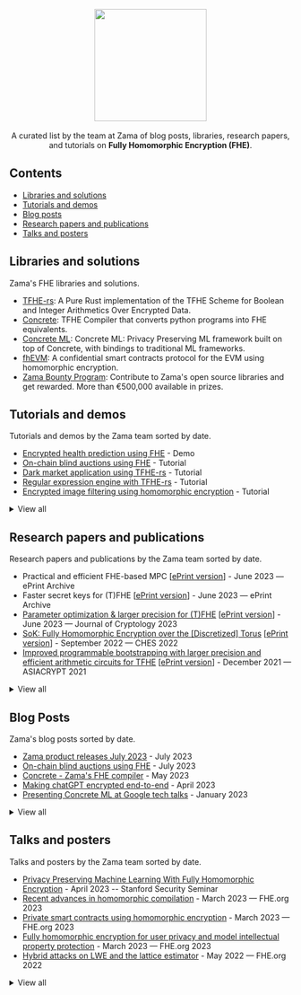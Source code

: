 <p align="center">
  <img src="https://github.com/zama-ai/awesome-zama/assets/5758427/2d7c318d-9e16-4fba-8c5f-3d9a998e5af3" width="200px">
  <br><br/>
  A curated list by the team at Zama of blog posts, libraries, research papers, and tutorials on <b>Fully Homomorphic Encryption (FHE)</b>.
</p>

## Contents

- [Libraries and solutions](#libraries-and-solutions)
- [Tutorials and demos](#tutorials-and-demos)
- [Blog posts](#blog-posts)
- [Research papers and publications](#research-papers-and-publications)
- [Talks and posters](#talks-and-posters)

## Libraries and solutions

Zama's FHE libraries and solutions.

- [TFHE-rs](https://github.com/zama-ai/tfhe-rs): A Pure Rust implementation of the TFHE Scheme for Boolean and Integer Arithmetics Over Encrypted Data.
- [Concrete](https://github.com/zama-ai/concrete): TFHE Compiler that converts python programs into FHE equivalents.
- [Concrete ML](https://github.com/zama-ai/concrete-ml): Concrete ML: Privacy Preserving ML framework built on top of Concrete, with bindings to traditional ML frameworks.
- [fhEVM](https://docs.zama.ai/fhevm): A confidential smart contracts protocol for the EVM using homomorphic encryption.
- [Zama Bounty Program](https://github.com/zama-ai/bounty-program): Contribute to Zama's open source libraries and get rewarded. More than €500,000 available in prizes.

## Tutorials and demos

Tutorials and demos by the Zama team sorted by date.

- [Encrypted health prediction using FHE](https://huggingface.co/spaces/zama-fhe/encrypted_health_prediction) - Demo
- [On-chain blind auctions using FHE](https://www.zama.ai/post/on-chain-blind-auctions-using-homomorphic-encryption) - Tutorial
- [Dark market application using TFHE-rs](https://www.zama.ai/post/dark-market-tfhe-rs) - Tutorial
- [Regular expression engine with TFHE-rs](https://www.zama.ai/post/regex-engine-tfhe-rs) - Tutorial
- [Encrypted image filtering using homomorphic encryption](https://www.zama.ai/post/encrypted-image-filtering-using-homomorphic-encryption) - Tutorial

<details><summary>
View all
</summary>
<br/>
  
- [Encrypted health prediction using fHE](https://huggingface.co/spaces/zama-fhe/encrypted_health_prediction) - Demo
- [On-chain blind auctions using FHE](https://www.zama.ai/post/on-chain-blind-auctions-using-homomorphic-encryption) - Tutorial
- [How to get started with Concrete: Zama's FHE compiler](https://www.zama.ai/post/how-to-started-with-concrete-zama-fully-homomorphic-encryption-compiler) - Video tutorial
- [Boolean SHA256 using TFHE-rs](https://www.zama.ai/post/boolean-sha256-tfhe-rs) - Tutorial
- [Dark market application using TFHE-rs](https://www.zama.ai/post/dark-market-tfhe-rs) - Tutorial
- [Regular expression engine with TFHE-rs](https://www.zama.ai/post/regex-engine-tfhe-rs) - Tutorial
- [Linear regression over encrypted data with homomorphic encryption](https://www.zama.ai/post/linear-regression-using-linear-svr-and-concrete-ml-homomorphic-encryption) - Tutorial
- [Comparison of Concrete ML regressors](https://www.zama.ai/post/comparison-of-concrete-ml-regressors) - Tutorial
- [How to convert a Scikit-learn model into its homomorphic equivalent](https://www.zama.ai/post/how-to-convert-a-scikit-learn-model-into-its-homomorphic-equivalent) - Video tutorial
- [How to deploy a machine learning model with Concrete ML](https://www.zama.ai/post/how-to-deploy-machine-learning-models-with-concrete-ml) - Tutorial
- [Encrypted key-value database using homomorphic encryption](https://www.zama.ai/post/encrypted-key-value-database-using-homomorphic-encryption) - Tutorial
- [Encrypted image filtering using homomorphic encryption](https://www.zama.ai/post/encrypted-image-filtering-using-homomorphic-encryption) - Tutorial
- [Encrypted image filtering using homomorphic encryption](https://huggingface.co/spaces/zama-fhe/encrypted_image_filtering) - Demo
- [Encrypted sentiment analysis using Homomorphic Encryption](https://huggingface.co/spaces/zama-fhe/encrypted_sentiment_analysis) - Demo
- [Sentiment analysis over encrypted data](https://huggingface.co/blog/sentiment-analysis-fhe) - Tutorial

</details>

## Research papers and publications

Research papers and publications by the Zama team sorted by date.

- Practical and efficient FHE-based MPC [[ePrint version](https://ia.cr/2023/981)] - June 2023 — ePrint Archive
- Faster secret keys for (T)FHE [[ePrint version](https://ia.cr/2023/979)] - June 2023 — ePrint Archive
- [Parameter optimization & larger precision for (T)FHE](https://doi.org/10.1007/s00145-023-09463-5) [[ePrint version](https://eprint.iacr.org/2022/704)] - ‍June 2023 — Journal of Cryptology 2023
- [SoK: Fully Homomorphic Encryption over the [Discretized] Torus](https://doi.org/10.46586/tches.v2022.i4.661-692) [[ePrint version](https://eprint.iacr.org/2021/1402)] - September 2022 — CHES 2022
- [Improved programmable bootstrapping with larger precision and efficient arithmetic circuits for TFHE](https://doi.org/10.1007/978-3-030-92078-4_23)  [[ePrint version](https://eprint.iacr.org/2021/729)] - December 2021 — ASIACRYPT 2021

<details><summary>
View all
</summary>
  
- Practical and efficient FHE-based MPC [[ePrint version](https://ia.cr/2023/981)] - June 2023 — ePrint Archive
- Trivial transciphering with Trivium and TFHE [[ePrint version](https://ia.cr/2023/980)] - June 2023 — ePrint Archive
- [Computing on Encrypted Data](https://ieeexplore.ieee.org/document/10194492) - July 2023 - IEEE Security & Privacy 2023
- [Topical Collection on Computing on Encrypted Data](https://doi.org/10.1007/s00145-023-09444-8) - June 2023 — Journal of Cryptology 2023
- [Parameter optimization & larger precision for (T)FHE](https://doi.org/10.1007/s00145-023-09463-5) [[ePrint version](https://eprint.iacr.org/2022/704)] - ‍June 2023 — Journal of Cryptology 2023
- Faster secret keys for (T)FHE [[ePrint version](https://ia.cr/2023/979)] - June 2023 — ePrint Archive
- [Attribute-based single sign-On: Secure, private, and efficient](https://doi.org/10.56553/popets-2023-0097) [[ePrint version](https://ia.cr/2023/915)] - June 2023 — PoPETs 2023
- Noah's Ark: Efficient Threshold-FHE Using Noise Flooding [[ePrint version](https://eprint.iacr.org/2023/815)] - June 2023 — ePrint Archive
- Vector commitments with short proofs of smallness [[ePrint version](https://ia.cr/2023/800)] - May 2023 — ePrint Archive
- Computing e-th roots in number fields [[arXiv version](https://arxiv.org/abs/2305.17425)] - May 2023 — arXiv preprint
- [POLKA: Towards leakage-resistant post-quantum CCA-secure public-key encryption](https://doi.org/10.1007/978-3-031-31368-4_5) [[ePrint version](https://eprint.iacr.org/2022/873)] - ‍May 2023 — PKC 2023
- TFHE public-key encryption revisited [[ePrint version](https://ia.cr/2023/603)] - April 2023 — ePrint Archive
- Lightweight Asynchronous Verifiable Secret Sharing with Optimal Resilience [[ePrint version](https://eprint.iacr.org/2023/536)] - April 2023 — ePrint Archive
- [Differential fault analysis](https://doi.org/10.1007/978-3-642-27739-9_1707-1) ‍‍‍- March 2023 — CT-RSA 2023
- [Privacy-Preserving Tree-Based Inference with TFHE](https://doi.org/10.1007/978-3-031-34671-2_34) [[arXiv version](https://arxiv.org/abs/2303.01254)] - March 2023 — CSCML 2023
- [Deep Neural Networks for Encrypted Inference with TFHE](https://doi.org/10.1007/978-3-031-34671-2_34) [[ePrint version](https://eprint.iacr.org/2023/257)] - February 2023 — CSCML 2023
- MPC With Delayed Parties Over Star-Like Networks [[ePrint version](https://eprint.iacr.org/2023/096)] - January 2023 - ePrint Archive
- [On-Line/Off-Line DCR-based Homomorphic Encryption and Applications](https://doi.org/10.1007/978-3-031-30872-7_5) [[ePrint version](https://eprint.iacr.org/2023/048)] - January 2023 - CT-RSA 2023
- [Improving convergence and practicality of slide-type reductions](https://doi.org/10.1016/j.ic.2023.105012) [[ePrint version](https://eprint.iacr.org/2023/140)] - December 2022 — Information and Computation 2023
- [FINAL: Faster FHE Instantiated with NTRU and LWE](https://doi.org/10.1007/978-3-031-22966-4_7) [[ePrint version](https://eprint.iacr.org/2022/074)] - ‍December 2022 — ASIACRYPT 2022
- [Liberating TFHE: Programmable bootstrapping with general quotient polynomials](https://doi.org/10.1145/3560827.3563376) [[ePrint version](https://eprint.iacr.org/2022/1177)] - November 2022 — WAHC 2022
- [SoK: Fully Homomorphic Encryption over the [Discretized] Torus](https://doi.org/10.46586/tches.v2022.i4.661-692) [[ePrint version](https://eprint.iacr.org/2021/1402)] - September 2022 — CHES 2022
- [Scooby: Improved multi-party homomorphic secret sharing based on FHE](https://doi.org/10.1007/978-3-031-14791-3_24) [[ePrint version](https://eprint.iacr.org/2022/862)] - September 2022 — SCN 2022
- [Fast computation of the octic residue symbol](https://marcjoye.github.io/papers/Joy22octic.pdf) - ‍August 2022 — NutMiC 2022
- [Blind rotation in fully homomorphic encryption with extended keys](https://doi.org/10.1007/978-3-031-14791-3_24) - June 2022 — CSCML 2022
- [CoCoA: Concurrent continuous group key agreement](https://dx.doi.org/10.1007/978-3-031-07085-3_28) [[ePrint version](https://eprint.iacr.org/2022/251)] - May 2022 — Eurocrypt 2022
- On the precision loss in approximate homomorphic encryption [[ePrint version](https://eprint.iacr.org/2022/162)] - February 2022 - SAC 2023
- [A pairing-free signature scheme from correlation intractable hash function and strong Diffie-Hellman assumption](https://doi.org/10.1007/978-3-030-95312-6_2) [[ePrint version](https://eprint.iacr.org/2022/1480)] - January 2022 — CT-RSA 2022
- [Improved programmable bootstrapping with larger precision and efficient arithmetic circuits for TFHE](https://doi.org/10.1007/978-3-030-92078-4_23) [[ePrint version](https://eprint.iacr.org/2021/729)] - December 2021 — ASIACRYPT 2021
- [Ultrafast homomorphic encryption models enable secure outsourcing of genotype imputation](https://doi.org/10.1016/j.cels.2021.07.010) - December 2021 — CELL SYSTEMS 2021
- [Grafting key trees: Efficient key management for overlapping groups](https://doi.org/10.1007/978-3-030-90456-2_8) [[ePrint version](https://eprint.iacr.org/2021/1158)] - November 2021 — ASIACRYPT 2021
- [The cost of adaptivity in security games on graphs](https://doi.org/10.1007/978-3-030-90453-1_19) [[ePrint version](https://eprint.iacr.org/2021/059)] - November 2021 — TCC 2021
- [Balanced Non-Adjacent Forms](https://doi.org/10.1007/978-3-030-92078-4_19) [[ePrint version](https://eprint.iacr.org/2021/1161)] - September 2021 — ASIACRYPT 2021
- Primary Elements in Cyclotomic Fields with Applications to Power Residue Symbols, and More [[ePrint version](https://eprint.iacr.org/2021/1106)] - August 2021 — ePrint Archive
- [Programmable bootstrapping enables efficient homomorphic inference of deep neural networks](https://doi.org/10.1007/978-3-030-78086-9_1) [[ePrint version](https://eprint.iacr.org/2021/091)] - July 2021 — CSCML 2021
- [CONCRETE: Concrete Operates oN Ciphertexts Rapidly by Extending TfhE](https://doi.org/10.25835/0072999) - December 2020 — WAHC 2020
- [New challenges for fully homomorphic encryption](https://ppml-workshop.github.io/ppml20/pdfs/Chillotti_et_al.pdf) - December 2020 — PPML 2020
- [The eleventh power residue symbol](https://doi.org/10.1515/jmc-2020-0077) [[ePrint version](https://eprint.iacr.org/2019/870.pdf)] - November 2020 — Journal of Mathematical Cryptology 2020
- [SANNS: Scaling up secure approximate k-nearest neighbors search](https://www.usenix.org/conference/usenixsecurity20/presentation/chen-hao) - August 2020 — USENIX 2020

</details>

## Blog Posts

Zama's blog posts sorted by date.

- [Zama product releases July 2023](https://www.zama.ai/post/zama-product-releases-july-2023) - July 2023
- [On-chain blind auctions using FHE](https://www.zama.ai/post/on-chain-blind-auctions-using-homomorphic-encryption) - July 2023
- [Concrete - Zama's FHE compiler](https://www.zama.ai/post/zama-concrete-fully-homomorphic-encryption-compiler) - May 2023
- [Making chatGPT encrypted end-to-end](https://www.zama.ai/post/chatgpt-privacy-with-homomorphic-encryption) - April 2023
- [Presenting Concrete ML at Google tech talks](https://www.zama.ai/post/zama-concrete-ml-at-google-tech-talks) - January 2023


<details><summary>
 View all
</summary>
<br/>
  
- [Zama product releases July 2023](https://www.zama.ai/post/zama-product-releases-july-2023) - July 2023
- [On-chain blind auctions using FHE](https://www.zama.ai/post/on-chain-blind-auctions-using-homomorphic-encryption) - July 2023
- [Confidential ERC-20 tokens using FHE](https://www.zama.ai/post/confidential-erc-20-tokens-using-homomorphic-encryption) - June 2023
- [Private smart contract using FHE](https://www.zama.ai/post/private-smart-contracts-using-homomorphic-encryption) - May 2023
- [Concrete - Zama's FHE compiler](https://www.zama.ai/post/zama-concrete-fully-homomorphic-encryption-compiler) - May 2023
- [Making chatGPT encrypted end-to-end](https://www.zama.ai/post/chatgpt-privacy-with-homomorphic-encryption) - April 2023
- [Zama product releases April 2023](https://www.zama.ai/post/zama-product-announcement-april-2023) - April 2023
- [Presenting Concrete ML at Google tech talks](https://www.zama.ai/post/zama-concrete-ml-at-google-tech-talks) - January 2023
- [Zama product releases January 2023](https://www.zama.ai/post/zama-product-announcement-january-2023) - January 2023
- [360 privacy for machine learning with FHE](https://www.zama.ai/post/360-privacy-for-machine-learning-with-homomorphic-encryption) - December 2022
- [Bootstrapping for dummies](https://www.zama.ai/post/what-is-bootstrapping-homomorphic-encryption) - November 2022
- [Zama product releases October 2022](https://www.zama.ai/post/zama-product-announcement-october-2022) - October 2022
- [FHE and quantum cryptography](https://www.zama.ai/post/fully-homomorphic-encryption-and-post-quantum-cryptography) - October 2022
- [How we monetize open source at Zama](https://www.zama.ai/post/open-source) - August 2022
- [Titanic competition with privacy preveserving machine learning](https://www.zama.ai/post/titanic-competition-with-privacy-preserving-machine-learning-using-concrete-ml) - August 2022
- [FHE as a puzzle piece](https://www.zama.ai/post/fhe-as-a-puzzle-piece) - January 2023
- [TFHE deep dive part 4](https://www.zama.ai/post/tfhe-deep-dive-part-4) - June 2022
- [TFHE deep dive part 3](https://www.zama.ai/post/tfhe-deep-dive-part-3) - May 2022
- [TFHE deep dive part 2](https://www.zama.ai/post/tfhe-deep-dive-part-2) - May 2022
- [TFHE deep dive part 1](https://www.zama.ai/post/tfhe-deep-dive-part-1) - May 2022
- [Estimating the security of homomorphic encryption schemes](https://www.zama.ai/post/estimating-the-security-of-homomorphic-schemes) - December 2021
- [How we hire at Zama](https://www.zama.ai/post/how-we-hire-at-zama) - October 2021
- [People should not care about privacy](https://www.zama.ai/post/people-should-not-care-about-privacy) - August 2021

</details>

## Talks and posters

Talks and posters by the Zama team sorted by date.

- [Privacy Preserving Machine Learning With Fully Homomorphic Encryption](https://www.youtube.com/watch?v=nL2TUznAMcw&t=909s) - April 2023 -- Stanford Security Seminar
- [Recent advances in homomorphic compilation](https://github.com/FHE-org/fhe-org.github.io/blob/main/conferences/conference-2023/media/homomorphic-compilation.pdf) - ‍‍March 2023 — FHE.org 2023
- [Private smart contracts using homomorphic encryption](https://github.com/FHE-org/fhe-org.github.io/blob/main/conferences/conference-2023/media/private-smart-contracts.pdf) - ‍March 2023 — FHE.org 2023
- [Fully homomorphic encryption for user privacy and model intellectual property protection](https://github.com/FHE-org/fhe-org.github.io/blob/main/conferences/conference-2023/media/user-privacy-model-protection.pdf) - ‍March 2023 — FHE.org 2023
- [Hybrid attacks on LWE and the lattice estimator](https://github.com/FHE-org/fhe-org.github.io/blob/main/conferences/conference-2022/media/hybrid-attacks.pdf) - May 2022 — FHE.org 2022

<details><summary>
 View all
</summary>
<br/>

- [Privacy Preserving Machine Learning With Fully Homomorphic Encryption](https://www.youtube.com/watch?v=nL2TUznAMcw&t=909s) - April 2023 -- Stanford Security Seminar
- [Recent advances in homomorphic compilation](https://github.com/FHE-org/fhe-org.github.io/blob/main/conferences/conference-2023/media/homomorphic-compilation.pdf) - ‍‍March 2023 — FHE.org 2023
- [On NTRU -ν-um modulo Xᴺ-1](https://eprint.iacr.org/2022/1092) - ‍March 2023 — FHE.org 2023
- [Private smart contracts using homomorphic encryption](https://github.com/FHE-org/fhe-org.github.io/blob/main/conferences/conference-2023/media/private-smart-contracts.pdf) - ‍March 2023 — FHE.org 2023
- [Fully homomorphic encryption for user privacy and model intellectual property protection](https://github.com/FHE-org/fhe-org.github.io/blob/main/conferences/conference-2023/media/user-privacy-model-protection.pdf) - ‍March 2023 — FHE.org 2023
- [Fast, easy, and accessible FHE with Concrete and specialized accelerators](https://github.com/FHE-org/fhe-org.github.io/blob/main/conferences/conference-2022/media/concrete-and-specialized-accelerators.pdf) - May 2022 — FHE.org 2022
- [Concrete ML: A data-scientist-friendly toolkit for machine learning over encrypted data](https://github.com/FHE-org/fhe-org.github.io/blob/main/conferences/conference-2022/media/concrete-ml.pdf) - May 2022 — FHE.org 2022
- [Performance of hierarchical transforms in homomorphic encryption: A case study on logistic regression inference](https://github.com/FHE-org/fhe-org.github.io/blob/main/conferences/conference-2022/media/hierarchical-transforms-he.pdf) - May 2022 — FHE.org 2022
- [Hybrid attacks on LWE and the lattice estimator](https://github.com/FHE-org/fhe-org.github.io/blob/main/conferences/conference-2022/media/hybrid-attacks.pdf) - May 2022 — FHE.org 2022

</details>

